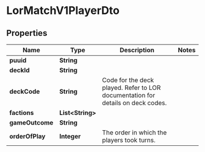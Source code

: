 

# LorMatchV1PlayerDto


## Properties

| Name | Type | Description | Notes |
|------------ | ------------- | ------------- | -------------|
|**puuid** | **String** |  |  |
|**deckId** | **String** |  |  |
|**deckCode** | **String** | Code for the deck played. Refer to LOR documentation for details on deck codes. |  |
|**factions** | **List&lt;String&gt;** |  |  |
|**gameOutcome** | **String** |  |  |
|**orderOfPlay** | **Integer** | The order in which the players took turns. |  |



